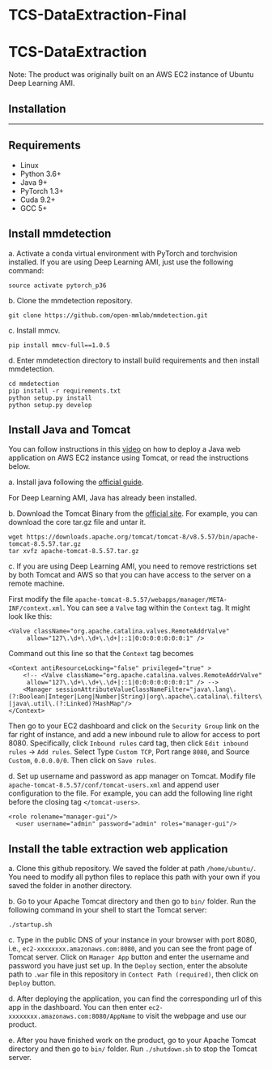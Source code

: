 # TCS-DataExtraction-Final
# TCS-DataExtraction

Note: The product was originally built on an AWS EC2 instance of Ubuntu Deep Learning AMI.

## Installation
---
## Requirements
- Linux
- Python 3.6+
- Java 9+
- PyTorch 1.3+
- Cuda 9.2+
- GCC 5+

## Install mmdetection
a. Activate a conda virtual environment with PyTorch and torchvision installed. If you are using Deep Learning AMI, just use the following command:
    
    source activate pytorch_p36

b. Clone the mmdetection repository.
    
    git clone https://github.com/open-mmlab/mmdetection.git
    
c. Install mmcv.

    pip install mmcv-full==1.0.5
    
d. Enter mmdetection directory to install build requirements and then install mmdetection.

    cd mmdetection
    pip install -r requirements.txt
    python setup.py install
    python setup.py develop
    
    
## Install Java and Tomcat

You can follow instructions in this [video](https://www.youtube.com/watch?reload=9&v=_d-c9uGcUrU) on how to deploy a Java web application on AWS EC2 instance using Tomcat, or read the instructions below.

a. Install java following the [official guide](https://java.com/en/download/help/linux_x64_install.xml).

For Deep Learning AMI, Java has already been installed.

b. Download the Tomcat Binary from the [official site](https://tomcat.apache.org/download-80.cgi). For example, you can download the core tar.gz file and untar it.

    wget https://downloads.apache.org/tomcat/tomcat-8/v8.5.57/bin/apache-tomcat-8.5.57.tar.gz
    tar xvfz apache-tomcat-8.5.57.tar.gz
    
c. If you are using Deep Learning AMI, you need to remove restrictions set by both Tomcat and AWS so that you can have access to the server on a remote machine.

First modify the file `apache-tomcat-8.5.57/webapps/manager/META-INF/context.xml`. You can see a `Valve` tag within the `Context` tag. It might look like this:
    
    <Valve className="org.apache.catalina.valves.RemoteAddrValve"
         allow="127\.\d+\.\d+\.\d+|::1|0:0:0:0:0:0:0:1" />
        
Command out this line so that the `Context` tag becomes

    <Context antiResourceLocking="false" privileged="true" >
        <!-- <Valve className="org.apache.catalina.valves.RemoteAddrValve"
         allow="127\.\d+\.\d+\.\d+|::1|0:0:0:0:0:0:0:1" /> -->
        <Manager sessionAttributeValueClassNameFilter="java\.lang\.(?:Boolean|Integer|Long|Number|String)|org\.apache\.catalina\.filters\.CsrfPreventionFilter\$LruCache(?:\$1)?|java\.util\.(?:Linked)?HashMap"/>
    </Context>

Then go to your EC2 dashboard and click on the `Security Group` link on the far right of instance, and add a new inbound rule to allow for access to port 8080. Specifically, click `Inbound rules` card tag, then click `Edit inbound rules` -> `Add rules`. Select Type `Custom TCP`, Port range `8080`, and Source `Custom`, `0.0.0.0/0`. Then click on `Save rules`.

d. Set up username and password as app manager on Tomcat. Modify file `apache-tomcat-8.5.57/conf/tomcat-users.xml` and append user configuration to the file. For example, you can add the following line right before the closing tag `</tomcat-users>`.

    <role rolename="manager-gui"/>
      <user username="admin" password="admin" roles="manager-gui"/>
      

## Install the table extraction web application
     
a. Clone this github repository. We saved the folder at path `/home/ubuntu/`. You need to modify all python files to replace this path with your own if you saved the folder in another directory.

b. Go to your Apache Tomcat directory and then go to `bin/` folder. Run the following command in your shell to start the Tomcat server:

    ./startup.sh
    
c. Type in the public DNS of your instance in your browser with port 8080, i.e., `ec2-xxxxxxxx.amazonaws.com:8080`, and you can see the front page of Tomcat server. Click on `Manager App` button and enter the username and password you have just set up. In the `Deploy` section, enter the absolute path to `.war` file in this repository in `Contect Path (required)`, then click on `Deploy` button.

d. After deploying the application, you can find the corresponding url of this app in the dashboard. You can then enter `ec2-xxxxxxxx.amazonaws.com:8080/AppName` to visit the webpage and use our product.

e. After you have finished work on the product, go to your Apache Tomcat directory and then go to `bin/` folder. Run `./shutdown.sh` to stop the Tomcat server.
